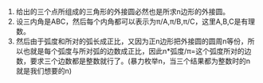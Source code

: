 1. 给出的三个点所组成的三角形的外接圆必然也是所求n边形的外接圆。
2. 设三内角是ABC，然后每个内角都可以表示为π/A,π/B,π/C，这里A,B,C是有理数。
3. 然后由于弧度和所对的弧长成正比，又因为正n边形把外接圆的圆周n等份，所以也就是每个弧度与所对弧的边数成正比，因此n*弧度/π=这个弧度所对的边数，要求三个边数都是整数就行了。(暴力枚举n，当三个结果都为整数时的n就是我们想要的n)
